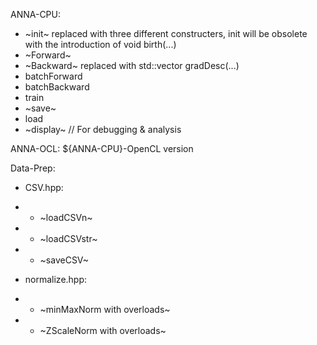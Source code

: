 ANNA-CPU:
- ~init~ replaced with three different constructers, init will be obsolete with the introduction of void birth(...)
- ~Forward~
- ~Backward~ replaced with std::vector<float> gradDesc(...)
- batchForward
- batchBackward
- train
- ~save~
- load
- ~display~ // For debugging & analysis

ANNA-OCL:
${ANNA-CPU}-OpenCL version

Data-Prep:
- CSV.hpp:
- - ~loadCSVn~
- - ~loadCSVstr~
- - ~saveCSV~

- normalize.hpp:
- - ~minMaxNorm with overloads~
- - ~ZScaleNorm with overloads~